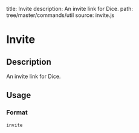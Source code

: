 title: Invite
description: An invite link for Dice.
path: tree/master/commands/util
source: invite.js

# Invite

## Description

An invite link for Dice.

## Usage

### Format

`invite`
